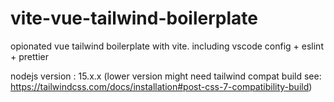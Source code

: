 # vite-vue-tailwind-boilerplate

opionated vue tailwind boilerplate with vite.
including vscode config + eslint + prettier

nodejs version : 15.x.x (lower version might need tailwind compat build see: https://tailwindcss.com/docs/installation#post-css-7-compatibility-build)